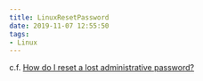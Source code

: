 ```yaml
---
title: LinuxResetPassword
date: 2019-11-07 12:55:50
tags:
- Linux
---
```

c.f. [How do I reset a lost administrative password?](https://askubuntu.com/questions/24006/how-do-i-reset-a-lost-administrative-password)